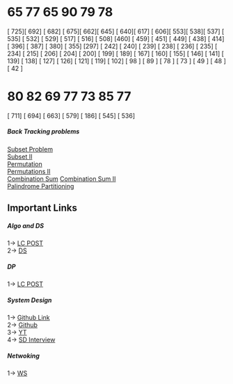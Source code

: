 # 65 77 65 90 79 78  

[ 725][ 692] [ 682] [ 675][ 662][ 645] [ 640][ 617] [ 606][ 553][ 538][ 537] [ 535] [ 532] [ 529] [ 517] [ 516] [ 508] [460] [ 459] [ 451] [ 449] [ 438] [ 414] [ 396] 
[ 387] [ 380] [ 355]  [297] [ 242] [ 240] [ 239] [ 238] [ 236] [ 235] [ 234] [ 215] [ 206] [ 204] [ 200] [ 199] [ 189] [ 167] [ 160] [ 155] [ 146] [ 141] [ 139] [ 138] [ 127] [ 126] [ 121] [ 119] [ 102] [ 98 ] [ 89 ] [ 78 ] [ 73 ] [ 49 ] [ 48 ][ 42 ] 
# 80 82 69 77 73 85 77 
[ 711] [ 694] [ 663] [ 579] [ 186] [ 545] [ 536] 


##### Back Tracking problems  
[Subset Problem]( https://leetcode.com/problems/subsets/)  
[Subset II]( https://leetcode.com/problems/subsets-ii/)  
[Permutation]( https://leetcode.com/problems/permutations/)  
[Permutations II]( https://leetcode.com/problems/permutations-ii/)  
[Combination Sum]( https://leetcode.com/problems/combination-sum/)
[Combination Sum II]( https://leetcode.com/problems/combination-sum-ii/)  
[Palindrome Partitioning](https://leetcode.com/problems/palindrome-partitioning/)


## Important Links  
##### Algo and DS   

1-> [LC POST](https://leetcode.com/discuss/general-discussion/494279/comprehensive-data-structure-and-algorithm-study-guide)   
2-> [DS](https://www.youtube.com/channel/UCD8yeTczadqdARzQUp29PJw)  
  
##### DP  
1-> [LC POST](https://leetcode.com/discuss/general-discussion/458695/dynamic-programming-patterns) 

##### System Design  
1-> [Github Link](https://github.com/donnemartin/system-design-primer)  
2-> [Github](https://github.com/binhnguyennus/awesome-scalability)  
3-> [YT](https://www.youtube.com/playlist?list=PLA8lYuzFlBqAy6dkZHj5VxUAaqr4vwrka)  
4-> [SD Interview](https://www.youtube.com/watch?v=q0KGYwNbf-0)

##### Netwoking  
1-> [WS](https://hpbn.co/)


